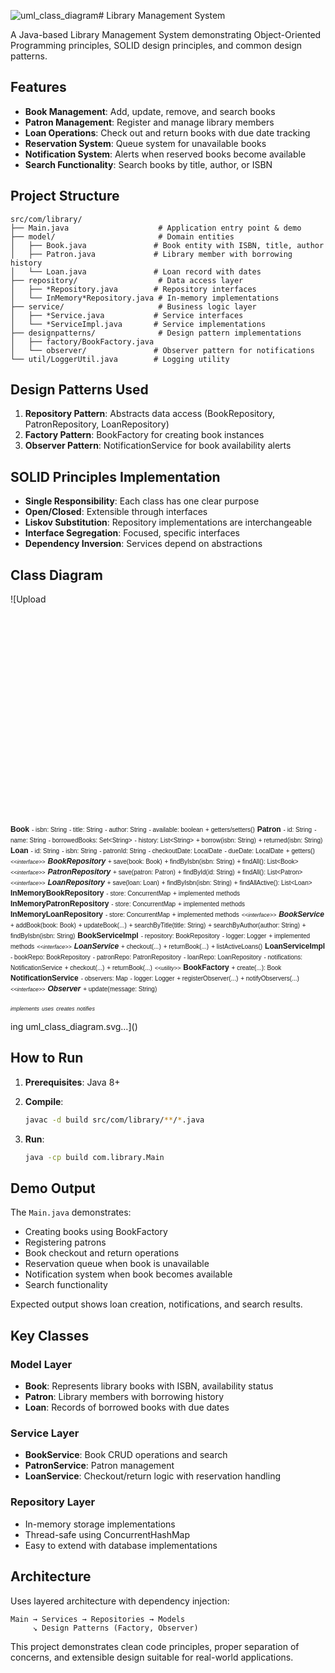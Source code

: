 ![uml_class_diagram](https://github.com/user-attachments/assets/e976b762-456b-4bc5-9c9c-2b3972d41652)# Library Management System

A Java-based Library Management System demonstrating Object-Oriented Programming principles, SOLID design principles, and common design patterns.

## Features

- **Book Management**: Add, update, remove, and search books
- **Patron Management**: Register and manage library members
- **Loan Operations**: Check out and return books with due date tracking
- **Reservation System**: Queue system for unavailable books
- **Notification System**: Alerts when reserved books become available
- **Search Functionality**: Search books by title, author, or ISBN

## Project Structure

```
src/com/library/
├── Main.java                    # Application entry point & demo
├── model/                       # Domain entities
│   ├── Book.java               # Book entity with ISBN, title, author
│   ├── Patron.java             # Library member with borrowing history
│   └── Loan.java               # Loan record with dates
├── repository/                  # Data access layer
│   ├── *Repository.java        # Repository interfaces
│   └── InMemory*Repository.java # In-memory implementations
├── service/                     # Business logic layer
│   ├── *Service.java           # Service interfaces
│   └── *ServiceImpl.java       # Service implementations
├── designpatterns/              # Design pattern implementations
│   ├── factory/BookFactory.java
│   └── observer/               # Observer pattern for notifications
└── util/LoggerUtil.java        # Logging utility
```

## Design Patterns Used

1. **Repository Pattern**: Abstracts data access (BookRepository, PatronRepository, LoanRepository)
2. **Factory Pattern**: BookFactory for creating book instances
3. **Observer Pattern**: NotificationService for book availability alerts

## SOLID Principles Implementation

- **Single Responsibility**: Each class has one clear purpose
- **Open/Closed**: Extensible through interfaces
- **Liskov Substitution**: Repository implementations are interchangeable
- **Interface Segregation**: Focused, specific interfaces
- **Dependency Inversion**: Services depend on abstractions

## Class Diagram

![Upload<svg width="1200" height="800" xmlns="http://www.w3.org/2000/svg">
  <defs>
    <style>
      .class-box { fill: #ffffcc; stroke: #000; stroke-width: 1.5; }
      .interface-box { fill: #e6f3ff; stroke: #000; stroke-width: 1.5; }
      .abstract-box { fill: #f0f0f0; stroke: #000; stroke-width: 1.5; }
      .class-name { font-family: Arial, sans-serif; font-size: 12px; font-weight: bold; text-anchor: middle; }
      .interface-name { font-family: Arial, sans-serif; font-size: 12px; font-weight: bold; font-style: italic; text-anchor: middle; }
      .attribute { font-family: Arial, sans-serif; font-size: 10px; }
      .method { font-family: Arial, sans-serif; font-size: 10px; }
      .stereotype { font-family: Arial, sans-serif; font-size: 9px; font-style: italic; text-anchor: middle; }
      .arrow { fill: none; stroke: #000; stroke-width: 1.5; marker-end: url(#arrowhead); }
      .implements { fill: none; stroke: #000; stroke-width: 1.5; stroke-dasharray: 5,5; marker-end: url(#triangle); }
      .dependency { fill: none; stroke: #000; stroke-width: 1.5; stroke-dasharray: 3,3; marker-end: url(#arrowhead); }
      .composition { fill: none; stroke: #000; stroke-width: 1.5; marker-end: url(#diamond); }
    </style>
    <marker id="arrowhead" markerWidth="10" markerHeight="7" refX="9" refY="3.5" orient="auto">
      <polygon points="0 0, 10 3.5, 0 7" fill="#000" />
    </marker>
    <marker id="triangle" markerWidth="10" markerHeight="7" refX="9" refY="3.5" orient="auto">
      <polygon points="0 0, 10 3.5, 0 7" fill="white" stroke="#000" stroke-width="1"/>
    </marker>
    <marker id="diamond" markerWidth="10" markerHeight="7" refX="9" refY="3.5" orient="auto">
      <polygon points="0 3.5, 5 0, 10 3.5, 5 7" fill="white" stroke="#000" stroke-width="1"/>
    </marker>
  </defs>

  <!-- Model Classes -->
  <!-- Book Class -->
  <g>
    <rect class="class-box" x="50" y="50" width="180" height="120"/>
    <text class="class-name" x="140" y="70">Book</text>
    <line x1="50" y1="75" x2="230" y2="75" stroke="#000" stroke-width="1"/>
    <text class="attribute" x="55" y="90">- isbn: String</text>
    <text class="attribute" x="55" y="105">- title: String</text>
    <text class="attribute" x="55" y="120">- author: String</text>
    <text class="attribute" x="55" y="135">- available: boolean</text>
    <line x1="50" y1="140" x2="230" y2="140" stroke="#000" stroke-width="1"/>
    <text class="method" x="55" y="155">+ getters/setters()</text>
  </g>

  <!-- Patron Class -->
  <g>
    <rect class="class-box" x="280" y="50" width="200" height="140"/>
    <text class="class-name" x="380" y="70">Patron</text>
    <line x1="280" y1="75" x2="480" y2="75" stroke="#000" stroke-width="1"/>
    <text class="attribute" x="285" y="90">- id: String</text>
    <text class="attribute" x="285" y="105">- name: String</text>
    <text class="attribute" x="285" y="120">- borrowedBooks: Set&lt;String&gt;</text>
    <text class="attribute" x="285" y="135">- history: List&lt;String&gt;</text>
    <line x1="280" y1="140" x2="480" y2="140" stroke="#000" stroke-width="1"/>
    <text class="method" x="285" y="155">+ borrow(isbn: String)</text>
    <text class="method" x="285" y="170">+ returned(isbn: String)</text>
  </g>

  <!-- Loan Class -->
  <g>
    <rect class="class-box" x="520" y="50" width="180" height="140"/>
    <text class="class-name" x="610" y="70">Loan</text>
    <line x1="520" y1="75" x2="700" y2="75" stroke="#000" stroke-width="1"/>
    <text class="attribute" x="525" y="90">- id: String</text>
    <text class="attribute" x="525" y="105">- isbn: String</text>
    <text class="attribute" x="525" y="120">- patronId: String</text>
    <text class="attribute" x="525" y="135">- checkoutDate: LocalDate</text>
    <text class="attribute" x="525" y="150">- dueDate: LocalDate</text>
    <line x1="520" y1="155" x2="700" y2="155" stroke="#000" stroke-width="1"/>
    <text class="method" x="525" y="170">+ getters()</text>
  </g>

  <!-- Repository Interfaces -->
  <!-- BookRepository Interface -->
  <g>
    <rect class="interface-box" x="50" y="250" width="180" height="100"/>
    <text class="stereotype" x="140" y="265">&lt;&lt;interface&gt;&gt;</text>
    <text class="interface-name" x="140" y="280">BookRepository</text>
    <line x1="50" y1="285" x2="230" y2="285" stroke="#000" stroke-width="1"/>
    <text class="method" x="55" y="300">+ save(book: Book)</text>
    <text class="method" x="55" y="315">+ findByIsbn(isbn: String)</text>
    <text class="method" x="55" y="330">+ findAll(): List&lt;Book&gt;</text>
  </g>

  <!-- PatronRepository Interface -->
  <g>
    <rect class="interface-box" x="280" y="250" width="200" height="100"/>
    <text class="stereotype" x="380" y="265">&lt;&lt;interface&gt;&gt;</text>
    <text class="interface-name" x="380" y="280">PatronRepository</text>
    <line x1="280" y1="285" x2="480" y2="285" stroke="#000" stroke-width="1"/>
    <text class="method" x="285" y="300">+ save(patron: Patron)</text>
    <text class="method" x="285" y="315">+ findById(id: String)</text>
    <text class="method" x="285" y="330">+ findAll(): List&lt;Patron&gt;</text>
  </g>

  <!-- LoanRepository Interface -->
  <g>
    <rect class="interface-box" x="520" y="250" width="180" height="100"/>
    <text class="stereotype" x="610" y="265">&lt;&lt;interface&gt;&gt;</text>
    <text class="interface-name" x="610" y="280">LoanRepository</text>
    <line x1="520" y1="285" x2="700" y2="285" stroke="#000" stroke-width="1"/>
    <text class="method" x="525" y="300">+ save(loan: Loan)</text>
    <text class="method" x="525" y="315">+ findByIsbn(isbn: String)</text>
    <text class="method" x="525" y="330">+ findAllActive(): List&lt;Loan&gt;</text>
  </g>

  <!-- Repository Implementations -->
  <!-- InMemoryBookRepository -->
  <g>
    <rect class="class-box" x="50" y="400" width="180" height="80"/>
    <text class="class-name" x="140" y="420">InMemoryBookRepository</text>
    <line x1="50" y1="425" x2="230" y2="425" stroke="#000" stroke-width="1"/>
    <text class="attribute" x="55" y="440">- store: ConcurrentMap</text>
    <line x1="50" y1="445" x2="230" y2="445" stroke="#000" stroke-width="1"/>
    <text class="method" x="55" y="460">+ implemented methods</text>
  </g>

  <!-- InMemoryPatronRepository -->
  <g>
    <rect class="class-box" x="280" y="400" width="200" height="80"/>
    <text class="class-name" x="380" y="420">InMemoryPatronRepository</text>
    <line x1="280" y1="425" x2="480" y2="425" stroke="#000" stroke-width="1"/>
    <text class="attribute" x="285" y="440">- store: ConcurrentMap</text>
    <line x1="280" y1="445" x2="480" y2="445" stroke="#000" stroke-width="1"/>
    <text class="method" x="285" y="460">+ implemented methods</text>
  </g>

  <!-- InMemoryLoanRepository -->
  <g>
    <rect class="class-box" x="520" y="400" width="180" height="80"/>
    <text class="class-name" x="610" y="420">InMemoryLoanRepository</text>
    <line x1="520" y1="425" x2="700" y2="425" stroke="#000" stroke-width="1"/>
    <text class="attribute" x="525" y="440">- store: ConcurrentMap</text>
    <line x1="520" y1="445" x2="700" y2="445" stroke="#000" stroke-width="1"/>
    <text class="method" x="525" y="460">+ implemented methods</text>
  </g>

  <!-- Service Layer -->
  <!-- BookService Interface -->
  <g>
    <rect class="interface-box" x="750" y="250" width="180" height="120"/>
    <text class="stereotype" x="840" y="265">&lt;&lt;interface&gt;&gt;</text>
    <text class="interface-name" x="840" y="280">BookService</text>
    <line x1="750" y1="285" x2="930" y2="285" stroke="#000" stroke-width="1"/>
    <text class="method" x="755" y="300">+ addBook(book: Book)</text>
    <text class="method" x="755" y="315">+ updateBook(...)</text>
    <text class="method" x="755" y="330">+ searchByTitle(title: String)</text>
    <text class="method" x="755" y="345">+ searchByAuthor(author: String)</text>
    <text class="method" x="755" y="360">+ findByIsbn(isbn: String)</text>
  </g>

  <!-- BookServiceImpl -->
  <g>
    <rect class="class-box" x="750" y="400" width="180" height="100"/>
    <text class="class-name" x="840" y="420">BookServiceImpl</text>
    <line x1="750" y1="425" x2="930" y2="425" stroke="#000" stroke-width="1"/>
    <text class="attribute" x="755" y="440">- repository: BookRepository</text>
    <text class="attribute" x="755" y="455">- logger: Logger</text>
    <line x1="750" y1="460" x2="930" y2="460" stroke="#000" stroke-width="1"/>
    <text class="method" x="755" y="475">+ implemented methods</text>
  </g>

  <!-- LoanService Interface -->
  <g>
    <rect class="interface-box" x="980" y="250" width="200" height="100"/>
    <text class="stereotype" x="1080" y="265">&lt;&lt;interface&gt;&gt;</text>
    <text class="interface-name" x="1080" y="280">LoanService</text>
    <line x1="980" y1="285" x2="1180" y2="285" stroke="#000" stroke-width="1"/>
    <text class="method" x="985" y="300">+ checkout(...)</text>
    <text class="method" x="985" y="315">+ returnBook(...)</text>
    <text class="method" x="985" y="330">+ listActiveLoans()</text>
  </g>

  <!-- LoanServiceImpl -->
  <g>
    <rect class="class-box" x="980" y="400" width="200" height="140"/>
    <text class="class-name" x="1080" y="420">LoanServiceImpl</text>
    <line x1="980" y1="425" x2="1180" y2="425" stroke="#000" stroke-width="1"/>
    <text class="attribute" x="985" y="440">- bookRepo: BookRepository</text>
    <text class="attribute" x="985" y="455">- patronRepo: PatronRepository</text>
    <text class="attribute" x="985" y="470">- loanRepo: LoanRepository</text>
    <text class="attribute" x="985" y="485">- notifications: NotificationService</text>
    <line x1="980" y1="490" x2="1180" y2="490" stroke="#000" stroke-width="1"/>
    <text class="method" x="985" y="505">+ checkout(...)</text>
    <text class="method" x="985" y="520">+ returnBook(...)</text>
  </g>

  <!-- Design Patterns -->
  <!-- BookFactory -->
  <g>
    <rect class="class-box" x="750" y="50" width="180" height="80"/>
    <text class="stereotype" x="840" y="65">&lt;&lt;utility&gt;&gt;</text>
    <text class="class-name" x="840" y="80">BookFactory</text>
    <line x1="750" y1="85" x2="930" y2="85" stroke="#000" stroke-width="1"/>
    <line x1="750" y1="90" x2="930" y2="90" stroke="#000" stroke-width="1"/>
    <text class="method" x="755" y="105">+ create(...): Book</text>
  </g>

  <!-- NotificationService -->
  <g>
    <rect class="class-box" x="980" y="600" width="200" height="120"/>
    <text class="class-name" x="1080" y="620">NotificationService</text>
    <line x1="980" y1="625" x2="1180" y2="625" stroke="#000" stroke-width="1"/>
    <text class="attribute" x="985" y="640">- observers: Map</text>
    <text class="attribute" x="985" y="655">- logger: Logger</text>
    <line x1="980" y1="660" x2="1180" y2="660" stroke="#000" stroke-width="1"/>
    <text class="method" x="985" y="675">+ registerObserver(...)</text>
    <text class="method" x="985" y="690">+ notifyObservers(...)</text>
  </g>

  <!-- Observer Interface -->
  <g>
    <rect class="interface-box" x="750" y="600" width="180" height="60"/>
    <text class="stereotype" x="840" y="615">&lt;&lt;interface&gt;&gt;</text>
    <text class="interface-name" x="840" y="630">Observer</text>
    <line x1="750" y1="635" x2="930" y2="635" stroke="#000" stroke-width="1"/>
    <text class="method" x="755" y="650">+ update(message: String)</text>
  </g>

  <!-- Relationships -->
  <!-- Implementation arrows (dashed with triangle) -->
  <line class="implements" x1="140" y1="400" x2="140" y2="350"/>
  <line class="implements" x1="380" y1="400" x2="380" y2="350"/>
  <line class="implements" x1="610" y1="400" x2="610" y2="350"/>
  <line class="implements" x1="840" y1="400" x2="840" y2="370"/>
  <line class="implements" x1="1080" y1="400" x2="1080" y2="350"/>

  <!-- Dependency arrows (dashed) -->
  <line class="dependency" x1="750" y1="440" x2="230" y2="300"/>
  <line class="dependency" x1="980" y1="440" x2="230" y2="300"/>
  <line class="dependency" x1="980" y1="460" x2="480" y2="310"/>
  <line class="dependency" x1="980" y1="480" x2="700" y2="300"/>
  <line class="dependency" x1="1080" y1="540" x2="1080" y2="600"/>

  <!-- Factory creates relationship -->
  <line class="dependency" x1="750" y1="90" x2="230" y2="110"/>

  <!-- Observer relationship -->
  <line class="dependency" x1="980" y1="660" x2="930" y2="630"/>

  <!-- Labels for relationships -->
  <text class="stereotype" x="500" y="375">implements</text>
  <text class="stereotype" x="500" y="320">uses</text>
  <text class="stereotype" x="600" y="100">creates</text>
  <text class="stereotype" x="955" y="645">notifies</text>

</svg>ing uml_class_diagram.svg…]()


## How to Run

1. **Prerequisites**: Java 8+

2. **Compile**:
   ```bash
   javac -d build src/com/library/**/*.java
   ```

3. **Run**:
   ```bash
   java -cp build com.library.Main
   ```

## Demo Output

The `Main.java` demonstrates:
- Creating books using BookFactory
- Registering patrons
- Book checkout and return operations
- Reservation queue when book is unavailable
- Notification system when book becomes available
- Search functionality

Expected output shows loan creation, notifications, and search results.

## Key Classes

### Model Layer
- **Book**: Represents library books with ISBN, availability status
- **Patron**: Library members with borrowing history
- **Loan**: Records of borrowed books with due dates

### Service Layer
- **BookService**: Book CRUD operations and search
- **PatronService**: Patron management
- **LoanService**: Checkout/return logic with reservation handling

### Repository Layer
- In-memory storage implementations
- Thread-safe using ConcurrentHashMap
- Easy to extend with database implementations

## Architecture

Uses layered architecture with dependency injection:
```
Main → Services → Repositories → Models
     ↘ Design Patterns (Factory, Observer)
```

This project demonstrates clean code principles, proper separation of concerns, and extensible design suitable for real-world applications.
